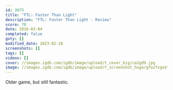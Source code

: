```yaml
---
id: 3075
title: "FTL: Faster Than Light"
description: "FTL: Faster Than Light - Review"
score: 70
date: 2016-03-04
completed: false
goty: []
modified_date: 2023-02-28
screenshots: []
tags: []
videos: []
cover: //images.igdb.com/igdb/image/upload/t_cover_big/co2gd9.jpg
image: //images.igdb.com/igdb/image/upload/t_screenshot_huge/gfozfxgsktpxv9hrpbnd.jpg
---
```

Older game, but still fantastic.